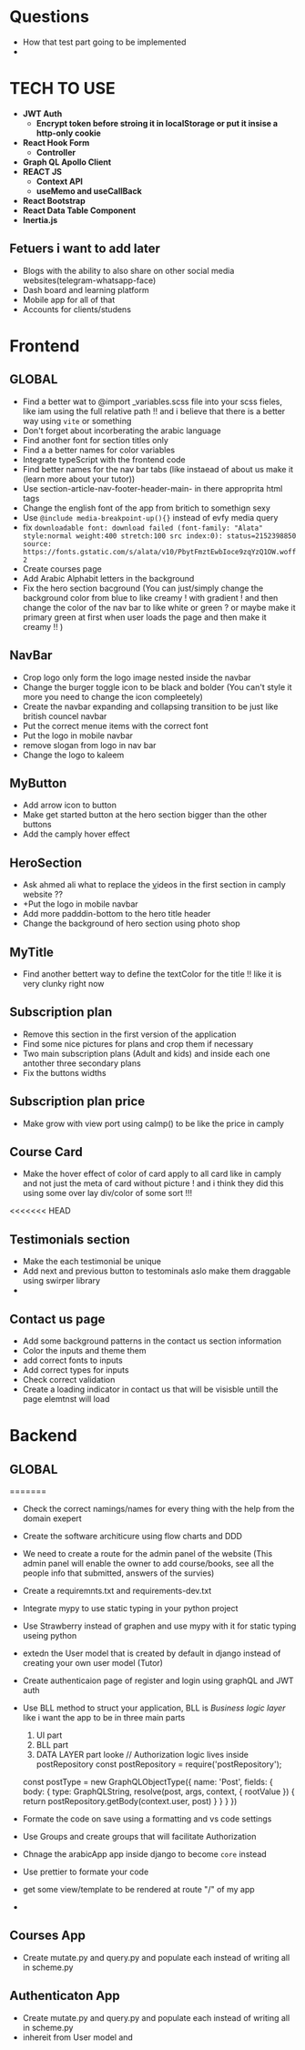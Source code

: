 # Questions

- How that test part going to be implemented
-

# TECH TO USE

- **JWT Auth**
  - **Encrypt token before stroing it in localStorage or put it insise a http-only cookie**
- **React Hook Form**
  - **Controller**
- **Graph QL Apollo Client**
- **REACT JS**
  - **Context API**
  - **useMemo and useCallBack**
- **React Bootstrap**
- **React Data Table Component**
- **Inertia.js**

## Fetuers i want to add later

- Blogs with the ability to also share on other social media websites(telegram-whatsapp-face)
- Dash board and learning platform
- Mobile app for all of that
- Accounts for clients/studens

# Frontend

## GLOBAL

- Find a better wat to @import \_variables.scss file into your scss fieles, like iam using the full relative path !! and i believe that there is a better way using `vite` or something
- Don't forget about incorberating the arabic language
- Find another font for section titles only
- Find a a better names for color variables
- Integrate typeScript with the frontend code
- Find better names for the nav bar tabs (like instaead of about us make it (learn more about your tutor))
- Use section-article-nav-footer-header-main- in there approprita html tags
- Change the english font of the app from britich to somethign sexy
- Use `@include media-breakpoint-up(){}` instead of evfy media query
- fix `downloadable font: download failed (font-family: "Alata" style:normal weight:400 stretch:100 src index:0): status=2152398850 source: https://fonts.gstatic.com/s/alata/v10/PbytFmztEwbIoce9zqYzQ1OW.woff2`
- Create courses page
- Add Arabic Alphabit letters in the background
- Fix the hero section bacground (You can just/simply change the background color from blue to like creamy ! with gradient ! and then change the color of the nav bar to like white or green ? or maybe make it primary green at first when user loads the page and then make it creamy !! )

## NavBar

- Crop logo only form the logo image nested inside the navbar
- Change the burger toggle icon to be black and bolder (You can't style it more you need to change the icon compleetely)
- Create the navbar expanding and collapsing transition to be just like british councel navbar
- Put the correct menue items with the correct font
- Put the logo in mobile navbar
- remove slogan from logo in nav bar
- Change the logo to kaleem

## MyButton

- Add arrow icon to button
- Make get started button at the hero section bigger than the other buttons
- Add the camply hover effect

## HeroSection

- Ask ahmed ali what to replace the [v](https://benjamincrozat.com/bun-package-manager)ideos in the first section in camply website ??
- +Put the logo in mobile navbar
- Add more padddin-bottom to the hero title header
- Change the background of hero section using photo shop

## MyTitle

- Find another bettert way to define the textColor for the title !! like it is very clunky right now

## Subscription plan

- Remove this section in the first version of the application
- Find some nice pictures for plans and crop them if necessary
- Two main subscription plans (Adult and kids) and inside each one antother three secondary plans
- Fix the buttons widths

## Subscription plan price

- Make grow with view port using calmp() to be like the price in camply

## Course Card

- Make the hover effect of color of card apply to all card like in camply and not just the meta of card without picture ! and i think they did this using some over lay div/color of some sort !!!

<<<<<<< HEAD

## Testimonials section

- Make the each testimonial be unique
- Add next and previous button to testominals aslo make them draggable using swirper library
-

## Contact us page 
- Add some background patterns in the contact us section information
- Color the inputs and theme them
- add correct fonts to inputs
- Add correct types for inputs
- Check correct validation 
- Create a loading indicator in contact us that will be visisble untill the page elemtnst will load

# Backend

## GLOBAL

=======

- Check the correct namings/names for every thing with the help from the domain exepert
- Create the software architicure using flow charts and DDD
- We need to create a route for the admin panel of the website (This admin panel will enable the owner to add course/books, see all the people info that submitted, answers of the survies)
- Create a requiremnts.txt and requirements-dev.txt
- Integrate mypy to use static typing in your python project
- Use Strawberry instead of graphen and use mypy with it for static typing useing python
- extedn the User model that is created by default in django instead of creating your own user model (Tutor)
- Create authenticaion page of register and login using graphQL and JWT auth
- Use BLL method to struct your application, BLL is _Business logic layer_ like i want the app to be in three main parts

  1. UI part
  2. BLL part
  3. DATA LAYER part
     looke
     // Authorization logic lives inside postRepository
     const postRepository = require('postRepository');

  const postType = new GraphQLObjectType({
  name: 'Post',
  fields: {
  body: {
  type: GraphQLString,
  resolve(post, args, context, { rootValue }) {
  return postRepository.getBody(context.user, post)
  }
  }
  }
  })

- Formate the code on save using a formatting and vs code settings
- Use Groups and create groups that will facilitate Authorization
- Chnage the arabicApp app inside django to become `core` instead
- Use prettier to formate your code
- get some view/template to be rendered at route "/" of my app
-

## Courses App

- Create mutate.py and query.py and populate each instead of writing all in scheme.py

## Authenticaton App

- Create mutate.py and query.py and populate each instead of writing all in scheme.py
- inhereit from User model and
